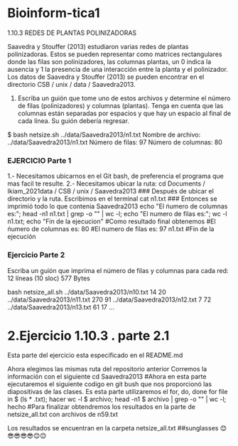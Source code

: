 # Bioinform-tica1
1.10.3 REDES DE PLANTAS POLINIZADORAS

Saavedra y Stouffer (2013) estudiaron varias redes de plantas polinizadoras. Estos se pueden representar como matrices rectangulares donde las filas son polinizadores, las columnas plantas, un 0 indica la ausencia y 1 la presencia de una interacción entre la planta y el polinizador.
Los datos de Saavedra y Stouffer (2013) se pueden encontrar en el directorio CSB / unix / data / Saavedra2013.
1. Escriba un guión que tome uno de estos archivos y determine el número de filas (polinizadores) y columnas (plantas).
Tenga en cuenta que las columnas están separadas por espacios y que hay un espacio al final de cada línea. Su guión debería regresar.

$ bash netsize.sh ../data/Saavedra2013/n1.txt Nombre de archivo: ../data/Saavedra2013/n1.txt Número de filas: 97 Número de columnas: 80

###  EJERCICIO Parte 1

1.- Necesitamos ubicarnos en el Git bash, de preferencia el programa que mas facil te resulte. 
2.- Necesitamos ubicar la ruta: cd Documents / Ikiam_2021data / CSB / unix / Saavedra2013 ### Después de ubicar el directorio y la ruta. Escribimos en el terminal cat n1.txt ### Entonces se imprimió todo lo que contenia Saavedra2013 echo "El ńumero de columnas es:"; head -n1 n1.txt | grep -o "" | wc -l; echo "El numero de filas es:"; wc -l n1.txt; echo "Fin de la ejecucion" #Como resultado final obtenemos #El ńumero de columnas es: 80 #El numero de filas es: 97 n1.txt #Fin de la ejecución

### Ejercicio Parte 2

Escriba un guión que imprima el número de filas y columnas para cada red:
12 líneas (10 sloc) 577 Bytes

bash netsize_all.sh ../data/Saavedra2013/n10.txt 14 20 ../data/Saavedra2013/n11.txt 270 91 ../data/Saavedra2013/n12.txt 7 72 ../data/Saavedra2013/n13.txt 61 17 ...
# 2.Ejercicio 1.10.3 . parte 2.1
Esta parte del ejercicio esta especificado en el README.md

Ahora elegimos las mismas ruta del repositorio anterior Corremos la información con el siguiente cd Saavedra2013 #Ahora en esta parte ejecutaremos el siguiente codigo en git bush que nos proporcionó las diapositivas de las clases. Es esta parte utilizaremos el for, do, done for file in $ (ls * .txt); hacer wc -l $ archivo; head -n1 $ archivo | grep -o "" | wc -l; hecho
#Para finalizar obtendremos los resultados en la parte de netsize_all.txt con archivos de n59.txt

Los resultados se encuentran en la carpeta netsize_all.txt
##sunglasses 😊😎😎😎😎😊😊
